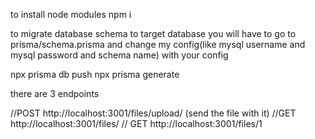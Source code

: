 
to install node modules
npm i

to migrate database schema to target database
you will have to go to prisma/schema.prisma and change my config(like mysql username and mysql password and schema name) with your config


npx prisma db push
npx prisma generate

there are 3 endpoints

//POST http://localhost:3001/files/upload/ (send the file with it)
//GET http://localhost:3001/files/
// GET http://localhost:3001/files/1




